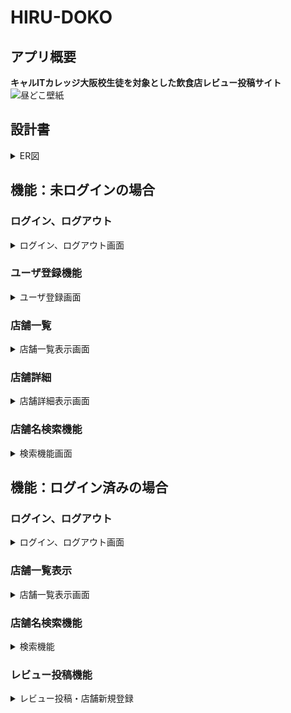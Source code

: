 # HIRU-DOKO
## アプリ概要
**キャルITカレッジ大阪校生徒を対象とした飲食店レビュー投稿サイト** 
![昼どこ壁紙](https://github.com/user-attachments/assets/7e057cfb-e2ce-4b92-96d0-25fcf194c13f)

## 設計書
<details><summary>ER図</summary>
  設計書の画像
</details>

## 機能：未ログインの場合
  ### ログイン、ログアウト
  <details><summary>ログイン、ログアウト画面</summary>
    
   #### ユーザのログイン、ログアウトが可能
<img width="375" alt="image" src="https://github.com/user-attachments/assets/44243fce-79e3-4708-bd1a-0351d5cf9826">
</details>
   
  ### ユーザ登録機能 
  <details><summary>ユーザ登録画面</summary>  

   #### ユーザのログイン、ログアウトが可能
    ![image](https://github.com/user-attachments/assets/2b38d115-2cd1-4dbd-90e9-f881a2fe1d93)
  </details>
  
  ### 店舗一覧
  <details><summary>店舗一覧表示画面</summary>

   #### 一覧にて登録されている店舗一覧を確認可能
 <img width="800" alt="image" src="https://github.com/user-attachments/assets/ad47b068-6ba6-4ffb-b9c3-c4451c9ca8ff">
  </details>
 
  ### 店舗詳細 
  <details><summary>店舗詳細表示画面</summary>

   #### 一覧にて投稿されている商品詳細を確認可能
　![image](https://github.com/user-attachments/assets/21399d30-cebc-4a53-ad94-0bbf41dc91a0)
  </details>
  
  ### 店舗名検索機能
  <details><summary>検索機能画面</summary>

   #### 店舗の検索が可能
  ![image](https://github.com/user-attachments/assets/204017fe-06ea-447f-bfb6-80ab473ee6c0)
  </details>

## 機能：ログイン済みの場合
  ### ログイン、ログアウト
  <details><summary>ログイン、ログアウト画面</summary>
    
  #### ユーザーログアウトが可能
  ![image](https://github.com/user-attachments/assets/6be20ae8-2ca5-4c82-b5c9-5cf2fb6006e7)
 </details>
  
  ### 店舗一覧表示
  <details><summary>店舗一覧表示画面</summary>

   #### 一覧にて登録されている店舗一覧を確認可能
 ![image](https://github.com/user-attachments/assets/6b67ade4-6f04-4b6d-9e00-22e6fad0b575)
  </details>
  
### 店舗名検索機能
  <details><summary>検索機能</summary>

  #### 店舗の検索が可能
  ![image](https://github.com/user-attachments/assets/204017fe-06ea-447f-bfb6-80ab473ee6c0)
  </details>
  
### レビュー投稿機能
  <details><summary>レビュー投稿・店舗新規登録</summary>

  #### ログインすることでレビュー投稿・新規店舗登録が可能
![image](https://github.com/user-attachments/assets/27b5ce43-3f05-4c07-b459-672e1a222e46)
  </details>
